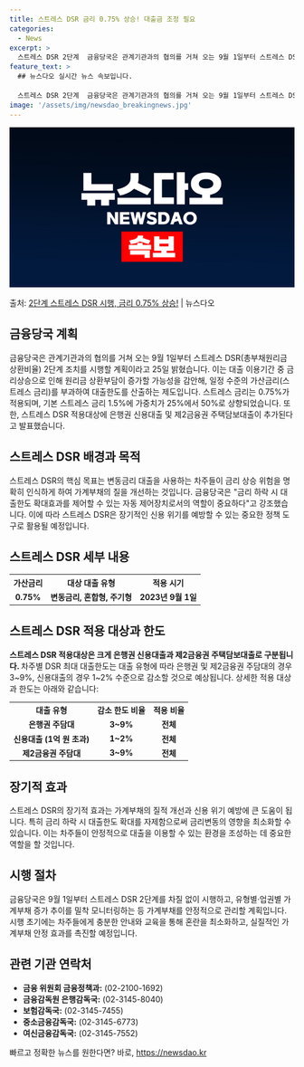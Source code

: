 ```yaml
---
title: 스트레스 DSR 금리 0.75% 상승! 대출금 조정 필요
categories:
  - News
excerpt: >
  스트레스 DSR 2단계  금융당국은 관계기관과의 협의를 거쳐 오는 9월 1일부터 스트레스 DSR(총부채원리금…
feature_text: >
  ## 뉴스다오 실시간 뉴스 속보입니다.

  스트레스 DSR 2단계  금융당국은 관계기관과의 협의를 거쳐 오는 9월 1일부터 스트레스 DSR(총부채원리금…
image: '/assets/img/newsdao_breakingnews.jpg'
---
```


![뉴스다오 속보](/assets/img/newsdao_breakingnews.jpg)

<p>출처: <a href="https://newsdao.kr/4416" rel="dofollow">2단계 스트레스 DSR 시행, 금리 0.75% 상승!</a> | 뉴스다오</p>

<h2 data-ke-size="size26">금융당국 계획</h2>
<p data-ke-size="size16">금융당국은 관계기관과의 협의를 거쳐 오는 9월 1일부터 스트레스 DSR(총부채원리금상환비율) 2단계 조치를 시행할 계획이라고 25일 밝혔습니다. 이는 대출 이용기간 중 금리상승으로 인해 원리금 상환부담이 증가할 가능성을 감안해, 일정 수준의 가산금리(스트레스 금리)를 부과하여 대출한도를 산출하는 제도입니다. 스트레스 금리는 0.75%가 적용되며, 기본 스트레스 금리 1.5%에 가중치가 25%에서 50%로 상향되었습니다. 또한, 스트레스 DSR 적용대상에 은행권 신용대출 및 제2금융권 주택담보대출이 추가된다고 발표했습니다.</p>

<h2 data-ke-size="size26">스트레스 DSR 배경과 목적</h2>
<p data-ke-size="size16">스트레스 DSR의 핵심 목표는 변동금리 대출을 사용하는 차주들이 금리 상승 위험을 명확히 인식하게 하여 가계부채의 질을 개선하는 것입니다. 금융당국은 "금리 하락 시 대출한도 확대효과를 제어할 수 있는 자동 제어장치로서의 역할이 중요하다"고 강조했습니다. 이에 따라 스트레스 DSR은 장기적인 신용 위기를 예방할 수 있는 중요한 정책 도구로 활용될 예정입니다.</p>

<h2 data-ke-size="size26">스트레스 DSR 세부 내용</h2>
<table>
	<tr>
		<th style="text-align: center; height: 17px;"><b>가산금리</b></th>
		<th style="text-align: center; height: 17px;"><b>대상 대출 유형</b></th>
		<th style="text-align: center; height: 17px;"><b>적용 시기</b></th>
	</tr>
	<tr>
		<td style="text-align: center; height: 17px;"><b>0.75%</b></td>
		<td style="text-align: center; height: 17px;"><b>변동금리, 혼합형, 주기형</b></td>
		<td style="text-align: center; height: 17px;"><b>2023년 9월 1일</b></td>
	</tr>
</table>

<h2 data-ke-size="size26">스트레스 DSR 적용 대상과 한도</h2>
<p data-ke-size="size16"><b>스트레스 DSR 적용대상은 크게 은행권 신용대출과 제2금융권 주택담보대출로 구분됩니다. </b>차주별 DSR 최대 대출한도는 대출 유형에 따라 은행권 및 제2금융권 주담대의 경우 3~9%, 신용대출의 경우 1~2% 수준으로 감소할 것으로 예상됩니다. 상세한 적용 대상과 한도는 아래와 같습니다:</p>
<table>
	<tr>
		<th style="text-align: center; height: 17px;"><b>대출 유형</b></th>
		<th style="text-align: center; height: 17px;"><b>감소 한도 비율</b></th>
		<th style="text-align: center; height: 17px;"><b>적용 비율</b></th>
	</tr>
	<tr>
		<td style="text-align: center; height: 17px;"><b>은행권 주담대</b></td>
		<td style="text-align: center; height: 17px;"><b>3~9%</b></td>
		<td style="text-align: center; height: 17px;"><b>전체</b></td>
	</tr>
	<tr>
		<td style="text-align: center; height: 17px;"><b>신용대출 (1억 원 초과)</b></td>
		<td style="text-align: center; height: 17px;"><b>1~2%</b></td>
		<td style="text-align: center; height: 17px;"><b>전체</b></td>
	</tr>
	<tr>
		<td style="text-align: center; height: 17px;"><b>제2금융권 주담대</b></td>
		<td style="text-align: center; height: 17px;"><b>3~9%</b></td>
		<td style="text-align: center; height: 17px;"><b>전체</b></td>
	</tr>
</table>

<h2 data-ke-size="size26">장기적 효과</h2>
<p data-ke-size="size16">스트레스 DSR의 장기적 효과는 가계부채의 질적 개선과 신용 위기 예방에 큰 도움이 됩니다. 특히 금리 하락 시 대출한도 확대를 자제함으로써 금리변동의 영향을 최소화할 수 있습니다. 이는 차주들이 안정적으로 대출을 이용할 수 있는 환경을 조성하는 데 중요한 역할을 할 것입니다.</p>

<h2 data-ke-size="size26">시행 절차</h2>
<p data-ke-size="size16">금융당국은 9월 1일부터 스트레스 DSR 2단계를 차질 없이 시행하고, 유형별·업권별 가계부채 증가 추이를 밀착 모니터링하는 등 가계부채를 안정적으로 관리할 계획입니다. 시행 초기에는 차주들에게 충분한 안내와 교육을 통해 혼란을 최소화하고, 실질적인 가계부채 안정 효과를 촉진할 예정입니다.</p>

<h2 data-ke-size="size26">관련 기관 연락처</h2>
<ul>
	<li><b>금융 위원회 금융정책과:</b> (02-2100-1692)</li>
	<li><b>금융감독원 은행감독국:</b> (02-3145-8040)</li>
	<li><b>보험감독국:</b> (02-3145-7455)</li>
	<li><b>중소금융감독국:</b> (02-3145-6773)</li>
	<li><b>여신금융감독국:</b> (02-3145-7552)</li>
</ul>
<p data-ke-size="size16"></p> 

빠르고 정확한 뉴스를 원한다면? 바로, <a href="https://newsdao.kr" rel="dofollow">https://newsdao.kr</a>


    
